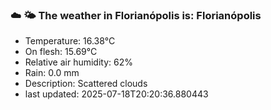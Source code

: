 ### ☁️ 🌤️  The weather in Florianópolis is: Florianópolis

- Temperature: 16.38°C
- On flesh: 15.69°C
- Relative air humidity: 62%
- Rain: 0.0 mm
- Description: Scattered clouds
- last updated: 2025-07-18T20:20:36.880443
